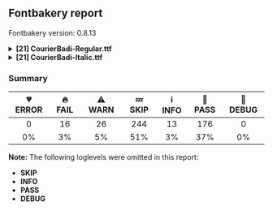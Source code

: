## Fontbakery report

Fontbakery version: 0.8.13

<details><summary><b>[21] CourierBadi-Regular.ttf</b></summary><div><details><summary>🔥 <b>FAIL:</b> Check Google Fonts glyph coverage. (<a href="https://font-bakery.readthedocs.io/en/stable/fontbakery/profiles/googlefonts.html#com.google.fonts/check/glyph_coverage">com.google.fonts/check/glyph_coverage</a>)</summary><div>


* 🔥 **FAIL** Missing required codepoints:

	- 0x0308 (COMBINING DIAERESIS)


	- 0x0300 (COMBINING GRAVE ACCENT)


	- 0x0301 (COMBINING ACUTE ACCENT)


	- 0x030B (COMBINING DOUBLE ACUTE ACCENT)


	- 0x0304 (COMBINING MACRON)


	- 0x1E9E (LATIN CAPITAL LETTER SHARP S)


	- 0x0307 (COMBINING DOT ABOVE)


	- 0x0302 (COMBINING CIRCUMFLEX ACCENT)


	- 0x030C (COMBINING CARON)


	- 0x0306 (COMBINING BREVE)


	- 0x030A (COMBINING RING ABOVE)


	- 0x0303 (COMBINING TILDE)


	- 0x0312 (COMBINING TURNED COMMA ABOVE)


	- 0x0327 (COMBINING CEDILLA)
 

	- 0x0328 (COMBINING OGONEK)
 [code: missing-codepoints]
</div></details><details><summary>🔥 <b>FAIL:</b> Check copyright namerecords match license file. (<a href="https://font-bakery.readthedocs.io/en/stable/fontbakery/profiles/googlefonts.html#com.google.fonts/check/name/license">com.google.fonts/check/name/license</a>)</summary><div>


* 🔥 **FAIL** License file OFL.txt exists but NameID 13 (LICENSE DESCRIPTION) value on platform 3 (WINDOWS) is not specified for that. Value was: "Copyright (c) 2023 Joop Kiefte (https://github.com/LaPingvino/courier-badi)

Derived from Courier Prime with original copyright:
Copyright (c) 2015
Quote-Unquote Apps (https://quoteunquoteapps.com)
with Reserved Font Name Courier Prime Source.

This Font Software is licensed under the SIL Open Font License
Version 1.1. This license is copied below
and is also available with a FAQ at: https://scripts.sil.org/OFL


-----------------------------------------------------------
SIL OPEN FONT LICENSE Version 1.1 - 26 February 2007
-----------------------------------------------------------

PREAMBLE
The goals of the Open Font License (OFL) are to stimulate worldwide development of collaborative font projects
to support the font creation efforts of academic and linguistic communities
and to provide a free and open framework in which fonts may be shared and improved in partnership with others.

The OFL allows the licensed fonts to be used
studied
modified and redistributed freely as long as they are not sold by themselves. The fonts
including any derivative works
can be bundled
embedded
redistributed and/or sold with any software provided that any reserved names are not used by derivative works. The fonts and derivatives
however
cannot be released under any other type of license. The requirement for fonts to remain under this license does not apply to any document created using the fonts or their derivatives.

DEFINITIONS
"Font Software" refers to the set of files released by the Copyright Holder(s) under this license and clearly marked as such. This may include source files
build scripts and documentation.

"Reserved Font Name" refers to any names specified as such after the copyright statement(s).

"Original Version" refers to the collection of Font Software components as distributed by the Copyright Holder(s).

"Modified Version" refers to any derivative made by adding to
deleting
or substituting -- in part or in whole -- any of the components of the Original Version
by changing formats or by porting the Font Software to a new environment.

"Author" refers to any designer
engineer
programmer
technical writer or other person who contributed to the Font Software.

PERMISSION & CONDITIONS
Permission is hereby granted
free of charge
to any person obtaining a copy of the Font Software
to use
study
copy
merge
embed
modify
redistribute
and sell modified and unmodified copies of the Font Software
subject to the following conditions:

1) Neither the Font Software nor any of its individual components
in Original or Modified Versions
may be sold by itself.

2) Original or Modified Versions of the Font Software may be bundled
redistributed and/or sold with any software
provided that each copy contains the above copyright notice and this license. These can be included either as stand-alone text files
human-readable headers or in the appropriate machine-readable metadata fields within text or binary files as long as those fields can be easily viewed by the user.

3) No Modified Version of the Font Software may use the Reserved Font Name(s) unless explicit written permission is granted by the corresponding Copyright Holder. This restriction only applies to the primary font name as presented to the users.

4) The name(s) of the Copyright Holder(s) or the Author(s) of the Font Software shall not be used to promote
endorse or advertise any Modified Version
except to acknowledge the contribution(s) of the Copyright Holder(s) and the Author(s) or with their explicit written permission.

5) The Font Software
modified or unmodified
in part or in whole
must be distributed entirely under this license
and must not be distributed under any other license. The requirement for fonts to remain under this license does not apply to any document created using the Font Software.

TERMINATION
This license becomes null and void if any of the above conditions are not met.

DISCLAIMER
THE FONT SOFTWARE IS PROVIDED "AS IS"
WITHOUT WARRANTY OF ANY KIND
EXPRESS OR IMPLIED
INCLUDING BUT NOT LIMITED TO ANY WARRANTIES OF MERCHANTABILITY
FITNESS FOR A PARTICULAR PURPOSE AND NONINFRINGEMENT OF COPYRIGHT
PATENT
TRADEMARK
OR OTHER RIGHT. IN NO EVENT SHALL THE COPYRIGHT HOLDER BE LIABLE FOR ANY CLAIM
DAMAGES OR OTHER LIABILITY
INCLUDING ANY GENERAL
SPECIAL
INDIRECT
INCIDENTAL
OR CONSEQUENTIAL DAMAGES
WHETHER IN AN ACTION OF CONTRACT
TORT OR OTHERWISE
ARISING FROM
OUT OF THE USE OR INABILITY TO USE THE FONT SOFTWARE OR FROM OTHER DEALINGS IN THE FONT SOFTWARE." Must be changed to "This Font Software is licensed under the SIL Open Font License, Version 1.1. This license is available with a FAQ at: https://scripts.sil.org/OFL" [code: wrong]
* ⚠ **WARN** Please consider using HTTPS URLs at name table entry [plat=3, enc=1, name=13] [code: http-in-description]
* ⚠ **WARN** For now we're still accepting http URLs, but you should consider using https instead.
 [code: http]
</div></details><details><summary>🔥 <b>FAIL:</b> Copyright notices match canonical pattern in fonts (<a href="https://font-bakery.readthedocs.io/en/stable/fontbakery/profiles/googlefonts.html#com.google.fonts/check/font_copyright">com.google.fonts/check/font_copyright</a>)</summary><div>


* 🔥 **FAIL** Name Table entry: Copyright notices should match a pattern similar to: "Copyright 2019 The Familyname Project Authors (git url)"
But instead we have got:
"Copyright (c) 2023 Joop Kiefte, Copyright (c) 2015 Quote-Unquote Apps." [code: bad-notice-format]
</div></details><details><summary>🔥 <b>FAIL:</b> Name table entries should not contain line-breaks. (<a href="https://font-bakery.readthedocs.io/en/stable/fontbakery/profiles/googlefonts.html#com.google.fonts/check/name/line_breaks">com.google.fonts/check/name/line_breaks</a>)</summary><div>


* 🔥 **FAIL** Name entry LICENSE_DESCRIPTION on platform WINDOWS contains a line-break. [code: line-break]
</div></details><details><summary>🔥 <b>FAIL:</b> OS/2.fsSelection bit 7 (USE_TYPO_METRICS) is set in all fonts. (<a href="https://font-bakery.readthedocs.io/en/stable/fontbakery/profiles/googlefonts.html#com.google.fonts/check/os2/use_typo_metrics">com.google.fonts/check/os2/use_typo_metrics</a>)</summary><div>


* 🔥 **FAIL** OS/2.fsSelection bit 7 (USE_TYPO_METRICS) wasNOT set in the following fonts: ['fonts/ttf/CourierBadi-Regular.ttf', 'fonts/ttf/CourierBadi-Italic.ttf']. [code: missing-os2-fsselection-bit7]
</div></details><details><summary>🔥 <b>FAIL:</b> Checking OS/2 Metrics match hhea Metrics. (<a href="https://font-bakery.readthedocs.io/en/stable/fontbakery/profiles/universal.html#com.google.fonts/check/os2_metrics_match_hhea">com.google.fonts/check/os2_metrics_match_hhea</a>)</summary><div>


* 🔥 **FAIL** OS/2 sTypoAscender (1638) and hhea ascent (1827) must be equal. [code: ascender]
</div></details><details><summary>🔥 <b>FAIL:</b> Checking correctness of monospaced metadata. (<a href="https://font-bakery.readthedocs.io/en/stable/fontbakery/profiles/name.html#com.google.fonts/check/monospace">com.google.fonts/check/monospace</a>)</summary><div>


* 🔥 **FAIL** On monospaced fonts, the value of post.isFixedPitch must be set to a non-zero value (meaning 'fixed width monospaced'), but got 0 instead. [code: mono-bad-post-isFixedPitch]
* 🔥 **FAIL** The PANOSE numbers are incorrect for a monospaced font. Note: Family Type is set to 0, which does not seem right. [code: mono-bad-panose]
* ⚠ **WARN** The OpenType spec recomments at https://learn.microsoft.com/en-us/typography/opentype/spec/recom#hhea-table that hhea.numberOfHMetrics be set to 3 but this font has 365 instead.
Please read https://github.com/fonttools/fonttools/issues/3014 to decide whether this makes sense for your font. [code: bad-numberOfHMetrics]
* ⚠ **WARN** Font is monospaced but 8 glyphs (1.94%) have a different width. You should check the widths of: ['ellipsis.alt2', 'ellipsis.alt5', 'emdash.alt2', 'emdash.alt3', 'fi', 'fl', 'minute', 'second'] [code: mono-outliers]
</div></details><details><summary>🔥 <b>FAIL:</b> Check glyphs do not have duplicate components which have the same x,y coordinates. (<a href="https://font-bakery.readthedocs.io/en/stable/fontbakery/profiles/glyf.html#com.google.fonts/check/glyf_non_transformed_duplicate_components">com.google.fonts/check/glyf_non_transformed_duplicate_components</a>)</summary><div>


* 🔥 **FAIL** The following glyphs have duplicate components which have the same x,y coordinates:
	* {'glyph': 'second', 'component': 'minute', 'x': 0, 'y': 0} [code: found-duplicates]
</div></details><details><summary>⚠ <b>WARN:</b> Checking OS/2 achVendID. (<a href="https://font-bakery.readthedocs.io/en/stable/fontbakery/profiles/googlefonts.html#com.google.fonts/check/vendor_id">com.google.fonts/check/vendor_id</a>)</summary><div>


* ⚠ **WARN** OS/2 VendorID value '    ' is not yet recognized. If you registered it recently, then it's safe to ignore this warning message. Otherwise, you should set it to your own unique 4 character code, and register it with Microsoft at https://www.microsoft.com/typography/links/vendorlist.aspx
 [code: unknown]
</div></details><details><summary>⚠ <b>WARN:</b> License URL matches License text on name table? (<a href="https://font-bakery.readthedocs.io/en/stable/fontbakery/profiles/googlefonts.html#com.google.fonts/check/name/license_url">com.google.fonts/check/name/license_url</a>)</summary><div>


* ⚠ **WARN** Please consider using HTTPS URLs at name table entry [plat=3, enc=1, name=13] [code: http-in-description]
* ⚠ **WARN** Please consider using HTTPS URLs at name table entry [plat=3, enc=1, name=13] [code: http-in-description]
* ⚠ **WARN** Please consider using HTTPS URLs at name table entry [plat=3, enc=1, name=13] [code: http-in-description]
</div></details><details><summary>⚠ <b>WARN:</b> Name table strings must not contain the string 'Reserved Font Name'. (<a href="https://font-bakery.readthedocs.io/en/stable/fontbakery/profiles/googlefonts.html#com.google.fonts/check/name/rfn">com.google.fonts/check/name/rfn</a>)</summary><div>


* ⚠ **WARN** Name table entry contains "Reserved Font Name" for a family name (Courier Prime Source) that differs from the currently used family name (CourierBadi), which is fine. [code: legacy-familyname]
</div></details><details><summary>⚠ <b>WARN:</b> Ensure fonts have ScriptLangTags declared on the 'meta' table. (<a href="https://font-bakery.readthedocs.io/en/stable/fontbakery/profiles/googlefonts.html#com.google.fonts/check/meta/script_lang_tags">com.google.fonts/check/meta/script_lang_tags</a>)</summary><div>


* ⚠ **WARN** This font file does not have a 'meta' table. [code: lacks-meta-table]
</div></details><details><summary>⚠ <b>WARN:</b> Font has **proper** whitespace glyph names? (<a href="https://font-bakery.readthedocs.io/en/stable/fontbakery/profiles/universal.html#com.google.fonts/check/whitespace_glyphnames">com.google.fonts/check/whitespace_glyphnames</a>)</summary><div>


* ⚠ **WARN** Glyph 0x00A0 is called "nbspace": Change to "uni00A0" [code: not-recommended-00a0]
</div></details><details><summary>⚠ <b>WARN:</b> Check font contains no unreachable glyphs (<a href="https://font-bakery.readthedocs.io/en/stable/fontbakery/profiles/universal.html#com.google.fonts/check/unreachable_glyphs">com.google.fonts/check/unreachable_glyphs</a>)</summary><div>


* ⚠ **WARN** The following glyphs could not be reached by codepoint or substitution rules:

	- colon.alt

	- comma.alt

	- ellipsis.alt1

	- ellipsis.alt2

	- ellipsis.alt3

	- ellipsis.alt4

	- ellipsis.alt5

	- emdash.alt1

	- emdash.alt2

	- emdash.alt3

	- emdash.alt4

	- hyphen.alt

	- idotaccent

	- period.alt 

	- semicolon.alt
 [code: unreachable-glyphs]
</div></details><details><summary>⚠ <b>WARN:</b> Check if each glyph has the recommended amount of contours. (<a href="https://font-bakery.readthedocs.io/en/stable/fontbakery/profiles/universal.html#com.google.fonts/check/contour_count">com.google.fonts/check/contour_count</a>)</summary><div>


* ⚠ **WARN** This check inspects the glyph outlines and detects the total number of contours in each of them. The expected values are infered from the typical ammounts of contours observed in a large collection of reference font families. The divergences listed below may simply indicate a significantly different design on some of your glyphs. On the other hand, some of these may flag actual bugs in the font such as glyphs mapped to an incorrect codepoint. Please consider reviewing the design and codepoint assignment of these to make sure they are correct.

The following glyphs do not have the recommended number of contours:

	- Glyph name: Dcroat	Contours detected: 3	Expected: 2

	- Glyph name: tbar	Contours detected: 2	Expected: 1

	- Glyph name: Uogonek	Contours detected: 2	Expected: 1

	- Glyph name: minute	Contours detected: 0	Expected: 1

	- Glyph name: second	Contours detected: 0	Expected: 2

	- Glyph name: summation	Contours detected: 3	Expected: 1

	- Glyph name: Dcroat	Contours detected: 3	Expected: 2

	- Glyph name: Uogonek	Contours detected: 2	Expected: 1

	- Glyph name: summation	Contours detected: 3	Expected: 1 

	- Glyph name: tbar	Contours detected: 2	Expected: 1
 [code: contour-count]
</div></details><details><summary>⚠ <b>WARN:</b> Does the font contain a soft hyphen? (<a href="https://font-bakery.readthedocs.io/en/stable/fontbakery/profiles/universal.html#com.google.fonts/check/soft_hyphen">com.google.fonts/check/soft_hyphen</a>)</summary><div>


* ⚠ **WARN** This font has a 'Soft Hyphen' character. [code: softhyphen]
</div></details><details><summary>⚠ <b>WARN:</b> Check glyphs in mark glyph class are non-spacing. (<a href="https://font-bakery.readthedocs.io/en/stable/fontbakery/profiles/gdef.html#com.google.fonts/check/gdef_spacing_marks">com.google.fonts/check/gdef_spacing_marks</a>)</summary><div>


* ⚠ **WARN** The following spacing glyphs may be in the GDEF mark glyph class by mistake:
	 acute.case (unencoded), breve.case (unencoded), caron.case (unencoded), circumflex.case (unencoded), dieresis.case (unencoded), dotaccent.case (unencoded), grave.case (unencoded), hungarumlaut.case (unencoded), macron.case (unencoded), ring.case (unencoded) and tilde.case (unencoded) [code: spacing-mark-glyphs]
</div></details><details><summary>⚠ <b>WARN:</b> Check mark characters are in GDEF mark glyph class. (<a href="https://font-bakery.readthedocs.io/en/stable/fontbakery/profiles/gdef.html#com.google.fonts/check/gdef_mark_chars">com.google.fonts/check/gdef_mark_chars</a>)</summary><div>


* ⚠ **WARN** The following mark characters could be in the GDEF mark glyph class:
	 commaaccent (U+0326) [code: mark-chars]
</div></details><details><summary>⚠ <b>WARN:</b> Does GPOS table have kerning information? This check skips monospaced fonts as defined by post.isFixedPitch value (<a href="https://font-bakery.readthedocs.io/en/stable/fontbakery/profiles/gpos.html#com.google.fonts/check/gpos_kerning_info">com.google.fonts/check/gpos_kerning_info</a>)</summary><div>


* ⚠ **WARN** GPOS table lacks kerning information. [code: lacks-kern-info]
</div></details><details><summary>⚠ <b>WARN:</b> Are there any misaligned on-curve points? (<a href="https://font-bakery.readthedocs.io/en/stable/fontbakery/profiles/<Section: Outline Correctness Checks>.html#com.google.fonts/check/outline_alignment_miss">com.google.fonts/check/outline_alignment_miss</a>)</summary><div>


* ⚠ **WARN** The following glyphs have on-curve points which have potentially incorrect y coordinates:

	* four (U+0034): X=818.0,Y=1187.5 (should be at cap-height 1187?)

	* A (U+0041): X=1067.0,Y=-2.0 (should be at baseline 0?)

	* A (U+0041): X=157.0,Y=-2.0 (should be at baseline 0?)

	* G (U+0047): X=834.0,Y=1188.5 (should be at cap-height 1187?)

	* S (U+0053): X=795.0,Y=1185.0 (should be at cap-height 1187?)

	* V (U+0056): X=1067.0,Y=1189.0 (should be at cap-height 1187?)

	* V (U+0056): X=157.0,Y=1189.0 (should be at cap-height 1187?)

	* W (U+0057): X=1025.5,Y=1187.5 (should be at cap-height 1187?)

	* W (U+0057): X=195.0,Y=1187.5 (should be at cap-height 1187?)

	* r (U+0072): X=1036.0,Y=925.0 (should be at x-height 924?)

	* s (U+0073): X=423.0,Y=2.0 (should be at baseline 0?)

	* s (U+0073): X=773.0,Y=925.5 (should be at x-height 924?)

	* sterling (U+00A3): X=786.0,Y=1186.0 (should be at cap-height 1187?)

	* ordfeminine (U+00AA): X=486.5,Y=1188.0 (should be at cap-height 1187?)

	* Agrave (U+00C0): X=1067.0,Y=-2.0 (should be at baseline 0?)

	* Agrave (U+00C0): X=157.0,Y=-2.0 (should be at baseline 0?)

	* Aacute (U+00C1): X=1067.0,Y=-2.0 (should be at baseline 0?)

	* Aacute (U+00C1): X=157.0,Y=-2.0 (should be at baseline 0?)

	* Acircumflex (U+00C2): X=1067.0,Y=-2.0 (should be at baseline 0?)

	* Acircumflex (U+00C2): X=157.0,Y=-2.0 (should be at baseline 0?)

	* Atilde (U+00C3): X=1067.0,Y=-2.0 (should be at baseline 0?)

	* Atilde (U+00C3): X=157.0,Y=-2.0 (should be at baseline 0?)

	* Adieresis (U+00C4): X=1067.0,Y=-2.0 (should be at baseline 0?)

	* Adieresis (U+00C4): X=157.0,Y=-2.0 (should be at baseline 0?)

	* Aring (U+00C5): X=1067.0,Y=-2.0 (should be at baseline 0?)

	* Aring (U+00C5): X=157.0,Y=-2.0 (should be at baseline 0?)

	* AE (U+00C6): X=76.0,Y=-2.0 (should be at baseline 0?)

	* Amacron (U+0100): X=1067.0,Y=-2.0 (should be at baseline 0?)

	* Amacron (U+0100): X=157.0,Y=-2.0 (should be at baseline 0?)

	* Abreve (U+0102): X=888.0,Y=1639.0 (should be at ascender 1638?)

	* Abreve (U+0102): X=340.0,Y=1639.0 (should be at ascender 1638?)

	* Abreve (U+0102): X=1067.0,Y=-2.0 (should be at baseline 0?)

	* Abreve (U+0102): X=157.0,Y=-2.0 (should be at baseline 0?)

	* Aogonek (U+0104): X=1067.0,Y=-2.0 (should be at baseline 0?)

	* Aogonek (U+0104): X=157.0,Y=-2.0 (should be at baseline 0?)

	* Ebreve (U+0114): X=898.0,Y=1639.0 (should be at ascender 1638?)

	* Ebreve (U+0114): X=350.0,Y=1639.0 (should be at ascender 1638?)

	* Gcircumflex (U+011C): X=834.0,Y=1188.5 (should be at cap-height 1187?)

	* Gbreve (U+011E): X=834.0,Y=1188.5 (should be at cap-height 1187?)

	* Gbreve (U+011E): X=918.0,Y=1639.0 (should be at ascender 1638?)

	* Gbreve (U+011E): X=370.0,Y=1639.0 (should be at ascender 1638?)

	* Gdotaccent (U+0120): X=834.0,Y=1188.5 (should be at cap-height 1187?)

	* Gcommaaccent (U+0122): X=834.0,Y=1188.5 (should be at cap-height 1187?)

	* Ibreve (U+012C): X=888.0,Y=1639.0 (should be at ascender 1638?)

	* Ibreve (U+012C): X=340.0,Y=1639.0 (should be at ascender 1638?)

	* lacute (U+013A): X=861.0,Y=1637.0 (should be at ascender 1638?)

	* Obreve (U+014E): X=888.0,Y=1639.0 (should be at ascender 1638?)

	* Obreve (U+014E): X=340.0,Y=1639.0 (should be at ascender 1638?)

	* Sacute (U+015A): X=795.0,Y=1185.0 (should be at cap-height 1187?)

	* sacute (U+015B): X=423.0,Y=2.0 (should be at baseline 0?)

	* Scircumflex (U+015C): X=795.0,Y=1185.0 (should be at cap-height 1187?)

	* scircumflex (U+015D): X=423.0,Y=2.0 (should be at baseline 0?)

	* Scedilla (U+015E): X=795.0,Y=1185.0 (should be at cap-height 1187?)

	* scedilla (U+015F): X=423.0,Y=2.0 (should be at baseline 0?)

	* Scaron (U+0160): X=795.0,Y=1185.0 (should be at cap-height 1187?)

	* scaron (U+0161): X=423.0,Y=2.0 (should be at baseline 0?)

	* Ubreve (U+016C): X=888.0,Y=1639.0 (should be at ascender 1638?)

	* Ubreve (U+016C): X=340.0,Y=1639.0 (should be at ascender 1638?)

	* Wcircumflex (U+0174): X=1025.5,Y=1187.5 (should be at cap-height 1187?)

	* Wcircumflex (U+0174): X=195.0,Y=1187.5 (should be at cap-height 1187?)

	* Scommaaccent (U+0218): X=795.0,Y=1185.0 (should be at cap-height 1187?)

	* scommaaccent (U+0219): X=423.0,Y=2.0 (should be at baseline 0?)

	* Wgrave (U+1E80): X=1025.5,Y=1187.5 (should be at cap-height 1187?)

	* Wgrave (U+1E80): X=195.0,Y=1187.5 (should be at cap-height 1187?)

	* Wacute (U+1E82): X=1025.5,Y=1187.5 (should be at cap-height 1187?)

	* Wacute (U+1E82): X=195.0,Y=1187.5 (should be at cap-height 1187?)

	* Wdieresis (U+1E84): X=1025.5,Y=1187.5 (should be at cap-height 1187?)

	* Wdieresis (U+1E84): X=195.0,Y=1187.5 (should be at cap-height 1187?)

	* won (U+20A9): X=195.0,Y=1187.5 (should be at cap-height 1187?)

	* won (U+20A9): X=1025.5,Y=1187.5 (should be at cap-height 1187?)

	* radical (U+221A): X=1047.0,Y=1189.0 (should be at cap-height 1187?) 

	* integral (U+222B): X=689.0,Y=-2.0 (should be at baseline 0?) [code: found-misalignments]
</div></details><details><summary>⚠ <b>WARN:</b> Are any segments inordinately short? (<a href="https://font-bakery.readthedocs.io/en/stable/fontbakery/profiles/<Section: Outline Correctness Checks>.html#com.google.fonts/check/outline_short_segments">com.google.fonts/check/outline_short_segments</a>)</summary><div>


* ⚠ **WARN** The following glyphs have segments which seem very short:

	* numbersign (U+0023) contains a short segment B<<502.0,1176.0>-<507.0,1193.0>-<522.5,1201.0>>

	* numbersign (U+0023) contains a short segment B<<522.5,1201.0>-<538.0,1209.0>-<556.0,1209.0>>

	* numbersign (U+0023) contains a short segment B<<896.0,1176.0>-<901.0,1193.0>-<916.5,1201.0>>

	* numbersign (U+0023) contains a short segment B<<916.5,1201.0>-<932.0,1209.0>-<950.0,1209.0>>

	* numbersign (U+0023) contains a short segment B<<726.0,11.0>-<722.0,-6.0>-<706.0,-14.0>>

	* numbersign (U+0023) contains a short segment B<<706.0,-14.0>-<690.0,-22.0>-<672.0,-22.0>>

	* numbersign (U+0023) contains a short segment B<<332.0,11.0>-<328.0,-6.0>-<312.0,-14.0>>

	* numbersign (U+0023) contains a short segment B<<312.0,-14.0>-<296.0,-22.0>-<278.0,-22.0>>

	* at (U+0040) contains a short segment B<<799.0,748.0>-<804.0,759.0>-<822.0,759.0>>

	* at (U+0040) contains a short segment B<<822.0,759.0>-<840.0,759.0>-<858.0,752.0>>

	* at (U+0040) contains a short segment B<<858.0,752.0>-<876.0,745.0>-<888.5,733.0>>

	* at (U+0040) contains a short segment B<<888.5,733.0>-<901.0,721.0>-<897.0,706.0>>

	* A (U+0041) contains a short segment L<<614.0,1043.0>--<610.0,1043.0>>

	* N (U+004E) contains a short segment L<<325.0,921.0>--<321.0,921.0>>

	* N (U+004E) contains a short segment L<<903.0,287.0>--<907.0,287.0>>

	* Z (U+005A) contains a short segment B<<167.0,68.0>-<167.0,82.0>-<171.0,92.0>>

	* Z (U+005A) contains a short segment B<<171.0,92.0>-<175.0,102.0>-<181.0,111.0>>

	* Agrave (U+00C0) contains a short segment L<<614.0,1043.0>--<610.0,1043.0>>

	* Aacute (U+00C1) contains a short segment L<<614.0,1043.0>--<610.0,1043.0>>

	* Acircumflex (U+00C2) contains a short segment L<<614.0,1043.0>--<610.0,1043.0>>

	* Atilde (U+00C3) contains a short segment L<<614.0,1043.0>--<610.0,1043.0>>

	* Adieresis (U+00C4) contains a short segment L<<614.0,1043.0>--<610.0,1043.0>>

	* Aring (U+00C5) contains a short segment L<<614.0,1043.0>--<610.0,1043.0>>

	* Ntilde (U+00D1) contains a short segment L<<325.0,921.0>--<321.0,921.0>>

	* Ntilde (U+00D1) contains a short segment L<<903.0,287.0>--<907.0,287.0>>

	* Amacron (U+0100) contains a short segment L<<614.0,1043.0>--<610.0,1043.0>>

	* Abreve (U+0102) contains a short segment L<<614.0,1043.0>--<610.0,1043.0>>

	* Aogonek (U+0104) contains a short segment L<<614.0,1043.0>--<610.0,1043.0>>

	* eogonek (U+0119) contains a short segment B<<1016.0,65.0>-<1007.0,61.0>-<987.5,46.5>>

	* Nacute (U+0143) contains a short segment L<<325.0,921.0>--<321.0,921.0>>

	* Nacute (U+0143) contains a short segment L<<903.0,287.0>--<907.0,287.0>>

	* Ncommaaccent (U+0145) contains a short segment L<<325.0,921.0>--<321.0,921.0>>

	* Ncommaaccent (U+0145) contains a short segment L<<903.0,287.0>--<907.0,287.0>>

	* Ncaron (U+0147) contains a short segment L<<325.0,921.0>--<321.0,921.0>>

	* Ncaron (U+0147) contains a short segment L<<903.0,287.0>--<907.0,287.0>>

	* Eng (U+014A) contains a short segment B<<560.0,-220.0>-<582.0,-215.0>-<604.0,-224.0>>

	* Eng (U+014A) contains a short segment L<<325.0,921.0>--<321.0,921.0>>

	* Eng (U+014A) contains a short segment L<<903.0,287.0>--<907.0,287.0>>

	* Zacute (U+0179) contains a short segment B<<167.0,68.0>-<167.0,82.0>-<171.0,92.0>>

	* Zacute (U+0179) contains a short segment B<<171.0,92.0>-<175.0,102.0>-<181.0,111.0>>

	* Zdotaccent (U+017B) contains a short segment B<<167.0,68.0>-<167.0,82.0>-<171.0,92.0>>

	* Zdotaccent (U+017B) contains a short segment B<<171.0,92.0>-<175.0,102.0>-<181.0,111.0>>

	* Zcaron (U+017D) contains a short segment B<<167.0,68.0>-<167.0,82.0>-<171.0,92.0>>

	* Zcaron (U+017D) contains a short segment B<<171.0,92.0>-<175.0,102.0>-<181.0,111.0>>

	* Delta (U+0394) contains a short segment L<<617.0,1022.0>--<615.0,1022.0>>

	* summation (U+2211) contains a short segment L<<613.0,1797.0>--<614.0,1797.0>>

	* summation (U+2211) contains a short segment L<<614.0,1797.0>--<614.0,1796.0>>

	* summation (U+2211) contains a short segment L<<614.0,1796.0>--<613.0,1796.0>>

	* summation (U+2211) contains a short segment L<<613.0,1796.0>--<613.0,1797.0>>

	* summation (U+2211) contains a short segment B<<197.0,1070.0>-<190.0,1079.0>-<187.5,1091.5>>

	* summation (U+2211) contains a short segment B<<187.5,1091.5>-<185.0,1104.0>-<185.0,1119.0>>

	* summation (U+2211) contains a short segment L<<613.0,-837.0>--<614.0,-837.0>>

	* summation (U+2211) contains a short segment L<<614.0,-837.0>--<614.0,-838.0>>

	* summation (U+2211) contains a short segment L<<614.0,-838.0>--<613.0,-838.0>> 

	* summation (U+2211) contains a short segment L<<613.0,-838.0>--<613.0,-837.0>> [code: found-short-segments]
</div></details><br></div></details><details><summary><b>[21] CourierBadi-Italic.ttf</b></summary><div><details><summary>🔥 <b>FAIL:</b> Check Google Fonts glyph coverage. (<a href="https://font-bakery.readthedocs.io/en/stable/fontbakery/profiles/googlefonts.html#com.google.fonts/check/glyph_coverage">com.google.fonts/check/glyph_coverage</a>)</summary><div>


* 🔥 **FAIL** Missing required codepoints:

	- 0x0308 (COMBINING DIAERESIS)


	- 0x0300 (COMBINING GRAVE ACCENT)


	- 0x0301 (COMBINING ACUTE ACCENT)


	- 0x030B (COMBINING DOUBLE ACUTE ACCENT)


	- 0x0304 (COMBINING MACRON)


	- 0x1E9E (LATIN CAPITAL LETTER SHARP S)


	- 0x0307 (COMBINING DOT ABOVE)


	- 0x0302 (COMBINING CIRCUMFLEX ACCENT)


	- 0x030C (COMBINING CARON)


	- 0x0306 (COMBINING BREVE)


	- 0x030A (COMBINING RING ABOVE)


	- 0x0303 (COMBINING TILDE)


	- 0x0312 (COMBINING TURNED COMMA ABOVE)


	- 0x0327 (COMBINING CEDILLA)
 

	- 0x0328 (COMBINING OGONEK)
 [code: missing-codepoints]
</div></details><details><summary>🔥 <b>FAIL:</b> Check copyright namerecords match license file. (<a href="https://font-bakery.readthedocs.io/en/stable/fontbakery/profiles/googlefonts.html#com.google.fonts/check/name/license">com.google.fonts/check/name/license</a>)</summary><div>


* 🔥 **FAIL** License file OFL.txt exists but NameID 13 (LICENSE DESCRIPTION) value on platform 3 (WINDOWS) is not specified for that. Value was: "Copyright (c) 2023 Joop Kiefte (https://github.com/LaPingvino/courier-badi)

Derived from Courier Prime with original copyright:
Copyright (c) 2015
Quote-Unquote Apps (https://quoteunquoteapps.com)
with Reserved Font Name Courier Prime Source.

This Font Software is licensed under the SIL Open Font License
Version 1.1. This license is copied below
and is also available with a FAQ at: https://scripts.sil.org/OFL


-----------------------------------------------------------
SIL OPEN FONT LICENSE Version 1.1 - 26 February 2007
-----------------------------------------------------------

PREAMBLE
The goals of the Open Font License (OFL) are to stimulate worldwide development of collaborative font projects
to support the font creation efforts of academic and linguistic communities
and to provide a free and open framework in which fonts may be shared and improved in partnership with others.

The OFL allows the licensed fonts to be used
studied
modified and redistributed freely as long as they are not sold by themselves. The fonts
including any derivative works
can be bundled
embedded
redistributed and/or sold with any software provided that any reserved names are not used by derivative works. The fonts and derivatives
however
cannot be released under any other type of license. The requirement for fonts to remain under this license does not apply to any document created using the fonts or their derivatives.

DEFINITIONS
"Font Software" refers to the set of files released by the Copyright Holder(s) under this license and clearly marked as such. This may include source files
build scripts and documentation.

"Reserved Font Name" refers to any names specified as such after the copyright statement(s).

"Original Version" refers to the collection of Font Software components as distributed by the Copyright Holder(s).

"Modified Version" refers to any derivative made by adding to
deleting
or substituting -- in part or in whole -- any of the components of the Original Version
by changing formats or by porting the Font Software to a new environment.

"Author" refers to any designer
engineer
programmer
technical writer or other person who contributed to the Font Software.

PERMISSION & CONDITIONS
Permission is hereby granted
free of charge
to any person obtaining a copy of the Font Software
to use
study
copy
merge
embed
modify
redistribute
and sell modified and unmodified copies of the Font Software
subject to the following conditions:

1) Neither the Font Software nor any of its individual components
in Original or Modified Versions
may be sold by itself.

2) Original or Modified Versions of the Font Software may be bundled
redistributed and/or sold with any software
provided that each copy contains the above copyright notice and this license. These can be included either as stand-alone text files
human-readable headers or in the appropriate machine-readable metadata fields within text or binary files as long as those fields can be easily viewed by the user.

3) No Modified Version of the Font Software may use the Reserved Font Name(s) unless explicit written permission is granted by the corresponding Copyright Holder. This restriction only applies to the primary font name as presented to the users.

4) The name(s) of the Copyright Holder(s) or the Author(s) of the Font Software shall not be used to promote
endorse or advertise any Modified Version
except to acknowledge the contribution(s) of the Copyright Holder(s) and the Author(s) or with their explicit written permission.

5) The Font Software
modified or unmodified
in part or in whole
must be distributed entirely under this license
and must not be distributed under any other license. The requirement for fonts to remain under this license does not apply to any document created using the Font Software.

TERMINATION
This license becomes null and void if any of the above conditions are not met.

DISCLAIMER
THE FONT SOFTWARE IS PROVIDED "AS IS"
WITHOUT WARRANTY OF ANY KIND
EXPRESS OR IMPLIED
INCLUDING BUT NOT LIMITED TO ANY WARRANTIES OF MERCHANTABILITY
FITNESS FOR A PARTICULAR PURPOSE AND NONINFRINGEMENT OF COPYRIGHT
PATENT
TRADEMARK
OR OTHER RIGHT. IN NO EVENT SHALL THE COPYRIGHT HOLDER BE LIABLE FOR ANY CLAIM
DAMAGES OR OTHER LIABILITY
INCLUDING ANY GENERAL
SPECIAL
INDIRECT
INCIDENTAL
OR CONSEQUENTIAL DAMAGES
WHETHER IN AN ACTION OF CONTRACT
TORT OR OTHERWISE
ARISING FROM
OUT OF THE USE OR INABILITY TO USE THE FONT SOFTWARE OR FROM OTHER DEALINGS IN THE FONT SOFTWARE." Must be changed to "This Font Software is licensed under the SIL Open Font License, Version 1.1. This license is available with a FAQ at: https://scripts.sil.org/OFL" [code: wrong]
* ⚠ **WARN** Please consider using HTTPS URLs at name table entry [plat=3, enc=1, name=13] [code: http-in-description]
* ⚠ **WARN** For now we're still accepting http URLs, but you should consider using https instead.
 [code: http]
</div></details><details><summary>🔥 <b>FAIL:</b> Copyright notices match canonical pattern in fonts (<a href="https://font-bakery.readthedocs.io/en/stable/fontbakery/profiles/googlefonts.html#com.google.fonts/check/font_copyright">com.google.fonts/check/font_copyright</a>)</summary><div>


* 🔥 **FAIL** Name Table entry: Copyright notices should match a pattern similar to: "Copyright 2019 The Familyname Project Authors (git url)"
But instead we have got:
"Copyright (c) 2023 Joop Kiefte, Copyright (c) 2015 Quote-Unquote Apps." [code: bad-notice-format]
</div></details><details><summary>🔥 <b>FAIL:</b> Name table entries should not contain line-breaks. (<a href="https://font-bakery.readthedocs.io/en/stable/fontbakery/profiles/googlefonts.html#com.google.fonts/check/name/line_breaks">com.google.fonts/check/name/line_breaks</a>)</summary><div>


* 🔥 **FAIL** Name entry LICENSE_DESCRIPTION on platform WINDOWS contains a line-break. [code: line-break]
</div></details><details><summary>🔥 <b>FAIL:</b> OS/2.fsSelection bit 7 (USE_TYPO_METRICS) is set in all fonts. (<a href="https://font-bakery.readthedocs.io/en/stable/fontbakery/profiles/googlefonts.html#com.google.fonts/check/os2/use_typo_metrics">com.google.fonts/check/os2/use_typo_metrics</a>)</summary><div>


* 🔥 **FAIL** OS/2.fsSelection bit 7 (USE_TYPO_METRICS) wasNOT set in the following fonts: ['fonts/ttf/CourierBadi-Regular.ttf', 'fonts/ttf/CourierBadi-Italic.ttf']. [code: missing-os2-fsselection-bit7]
</div></details><details><summary>🔥 <b>FAIL:</b> Checking OS/2 Metrics match hhea Metrics. (<a href="https://font-bakery.readthedocs.io/en/stable/fontbakery/profiles/universal.html#com.google.fonts/check/os2_metrics_match_hhea">com.google.fonts/check/os2_metrics_match_hhea</a>)</summary><div>


* 🔥 **FAIL** OS/2 sTypoAscender (1638) and hhea ascent (1827) must be equal. [code: ascender]
</div></details><details><summary>🔥 <b>FAIL:</b> Checking correctness of monospaced metadata. (<a href="https://font-bakery.readthedocs.io/en/stable/fontbakery/profiles/name.html#com.google.fonts/check/monospace">com.google.fonts/check/monospace</a>)</summary><div>


* 🔥 **FAIL** On monospaced fonts, the value of post.isFixedPitch must be set to a non-zero value (meaning 'fixed width monospaced'), but got 0 instead. [code: mono-bad-post-isFixedPitch]
* 🔥 **FAIL** The PANOSE numbers are incorrect for a monospaced font. Note: Family Type is set to 0, which does not seem right. [code: mono-bad-panose]
* ⚠ **WARN** The OpenType spec recomments at https://learn.microsoft.com/en-us/typography/opentype/spec/recom#hhea-table that hhea.numberOfHMetrics be set to 3 but this font has 385 instead.
Please read https://github.com/fonttools/fonttools/issues/3014 to decide whether this makes sense for your font. [code: bad-numberOfHMetrics]
* ⚠ **WARN** Font is monospaced but 9 glyphs (2.17%) have a different width. You should check the widths of: ['ellipsis.alt2', 'ellipsis.alt5', 'emdash.alt2', 'emdash.alt3', 'fi', 'fl', 'minute', 'second', 'u1F7D9'] [code: mono-outliers]
</div></details><details><summary>🔥 <b>FAIL:</b> Check glyphs do not have duplicate components which have the same x,y coordinates. (<a href="https://font-bakery.readthedocs.io/en/stable/fontbakery/profiles/glyf.html#com.google.fonts/check/glyf_non_transformed_duplicate_components">com.google.fonts/check/glyf_non_transformed_duplicate_components</a>)</summary><div>


* 🔥 **FAIL** The following glyphs have duplicate components which have the same x,y coordinates:
	* {'glyph': 'second', 'component': 'minute', 'x': 0, 'y': 0} [code: found-duplicates]
</div></details><details><summary>⚠ <b>WARN:</b> Checking OS/2 achVendID. (<a href="https://font-bakery.readthedocs.io/en/stable/fontbakery/profiles/googlefonts.html#com.google.fonts/check/vendor_id">com.google.fonts/check/vendor_id</a>)</summary><div>


* ⚠ **WARN** OS/2 VendorID value '    ' is not yet recognized. If you registered it recently, then it's safe to ignore this warning message. Otherwise, you should set it to your own unique 4 character code, and register it with Microsoft at https://www.microsoft.com/typography/links/vendorlist.aspx
 [code: unknown]
</div></details><details><summary>⚠ <b>WARN:</b> License URL matches License text on name table? (<a href="https://font-bakery.readthedocs.io/en/stable/fontbakery/profiles/googlefonts.html#com.google.fonts/check/name/license_url">com.google.fonts/check/name/license_url</a>)</summary><div>


* ⚠ **WARN** Please consider using HTTPS URLs at name table entry [plat=3, enc=1, name=13] [code: http-in-description]
* ⚠ **WARN** Please consider using HTTPS URLs at name table entry [plat=3, enc=1, name=13] [code: http-in-description]
* ⚠ **WARN** Please consider using HTTPS URLs at name table entry [plat=3, enc=1, name=13] [code: http-in-description]
</div></details><details><summary>⚠ <b>WARN:</b> Name table strings must not contain the string 'Reserved Font Name'. (<a href="https://font-bakery.readthedocs.io/en/stable/fontbakery/profiles/googlefonts.html#com.google.fonts/check/name/rfn">com.google.fonts/check/name/rfn</a>)</summary><div>


* ⚠ **WARN** Name table entry contains "Reserved Font Name" for a family name (Courier Prime Source) that differs from the currently used family name (CourierBadi), which is fine. [code: legacy-familyname]
</div></details><details><summary>⚠ <b>WARN:</b> Ensure fonts have ScriptLangTags declared on the 'meta' table. (<a href="https://font-bakery.readthedocs.io/en/stable/fontbakery/profiles/googlefonts.html#com.google.fonts/check/meta/script_lang_tags">com.google.fonts/check/meta/script_lang_tags</a>)</summary><div>


* ⚠ **WARN** This font file does not have a 'meta' table. [code: lacks-meta-table]
</div></details><details><summary>⚠ <b>WARN:</b> Font has **proper** whitespace glyph names? (<a href="https://font-bakery.readthedocs.io/en/stable/fontbakery/profiles/universal.html#com.google.fonts/check/whitespace_glyphnames">com.google.fonts/check/whitespace_glyphnames</a>)</summary><div>


* ⚠ **WARN** Glyph 0x00A0 is called "nbspace": Change to "uni00A0" [code: not-recommended-00a0]
</div></details><details><summary>⚠ <b>WARN:</b> Check font contains no unreachable glyphs (<a href="https://font-bakery.readthedocs.io/en/stable/fontbakery/profiles/universal.html#com.google.fonts/check/unreachable_glyphs">com.google.fonts/check/unreachable_glyphs</a>)</summary><div>


* ⚠ **WARN** The following glyphs could not be reached by codepoint or substitution rules:

	- bar.double

	- colon.alt

	- comma.alt

	- ellipsis.alt1

	- ellipsis.alt2

	- ellipsis.alt3

	- ellipsis.alt4

	- ellipsis.alt5

	- emdash.alt1

	- emdash.alt2

	- emdash.alt3

	- emdash.alt4

	- hyphen.alt

	- period.alt 

	- semicolon.alt
 [code: unreachable-glyphs]
</div></details><details><summary>⚠ <b>WARN:</b> Check if each glyph has the recommended amount of contours. (<a href="https://font-bakery.readthedocs.io/en/stable/fontbakery/profiles/universal.html#com.google.fonts/check/contour_count">com.google.fonts/check/contour_count</a>)</summary><div>


* ⚠ **WARN** This check inspects the glyph outlines and detects the total number of contours in each of them. The expected values are infered from the typical ammounts of contours observed in a large collection of reference font families. The divergences listed below may simply indicate a significantly different design on some of your glyphs. On the other hand, some of these may flag actual bugs in the font such as glyphs mapped to an incorrect codepoint. Please consider reviewing the design and codepoint assignment of these to make sure they are correct.

The following glyphs do not have the recommended number of contours:

	- Glyph name: aogonek	Contours detected: 3	Expected: 2

	- Glyph name: Dcroat	Contours detected: 3	Expected: 2

	- Glyph name: Uogonek	Contours detected: 2	Expected: 1

	- Glyph name: minute	Contours detected: 0	Expected: 1

	- Glyph name: second	Contours detected: 0	Expected: 2

	- Glyph name: summation	Contours detected: 3	Expected: 1

	- Glyph name: Dcroat	Contours detected: 3	Expected: 2

	- Glyph name: Uogonek	Contours detected: 2	Expected: 1

	- Glyph name: aogonek	Contours detected: 3	Expected: 2 

	- Glyph name: summation	Contours detected: 3	Expected: 1
 [code: contour-count]
</div></details><details><summary>⚠ <b>WARN:</b> Does the font contain a soft hyphen? (<a href="https://font-bakery.readthedocs.io/en/stable/fontbakery/profiles/universal.html#com.google.fonts/check/soft_hyphen">com.google.fonts/check/soft_hyphen</a>)</summary><div>


* ⚠ **WARN** This font has a 'Soft Hyphen' character. [code: softhyphen]
</div></details><details><summary>⚠ <b>WARN:</b> Check glyphs in mark glyph class are non-spacing. (<a href="https://font-bakery.readthedocs.io/en/stable/fontbakery/profiles/gdef.html#com.google.fonts/check/gdef_spacing_marks">com.google.fonts/check/gdef_spacing_marks</a>)</summary><div>


* ⚠ **WARN** The following spacing glyphs may be in the GDEF mark glyph class by mistake:
	 acute.case (unencoded), breve.case (unencoded), caron.case (unencoded), circumflex.case (unencoded), dieresis.case (unencoded), dotaccent.case (unencoded), grave.case (unencoded), hungarumlaut.case (unencoded), macron.case (unencoded), ring.case (unencoded) and tilde.case (unencoded) [code: spacing-mark-glyphs]
</div></details><details><summary>⚠ <b>WARN:</b> Check mark characters are in GDEF mark glyph class. (<a href="https://font-bakery.readthedocs.io/en/stable/fontbakery/profiles/gdef.html#com.google.fonts/check/gdef_mark_chars">com.google.fonts/check/gdef_mark_chars</a>)</summary><div>


* ⚠ **WARN** The following mark characters could be in the GDEF mark glyph class:
	 commaaccent (U+0326) [code: mark-chars]
</div></details><details><summary>⚠ <b>WARN:</b> Does GPOS table have kerning information? This check skips monospaced fonts as defined by post.isFixedPitch value (<a href="https://font-bakery.readthedocs.io/en/stable/fontbakery/profiles/gpos.html#com.google.fonts/check/gpos_kerning_info">com.google.fonts/check/gpos_kerning_info</a>)</summary><div>


* ⚠ **WARN** GPOS table lacks kerning information. [code: lacks-kern-info]
</div></details><details><summary>⚠ <b>WARN:</b> Are there any misaligned on-curve points? (<a href="https://font-bakery.readthedocs.io/en/stable/fontbakery/profiles/<Section: Outline Correctness Checks>.html#com.google.fonts/check/outline_alignment_miss">com.google.fonts/check/outline_alignment_miss</a>)</summary><div>


* ⚠ **WARN** The following glyphs have on-curve points which have potentially incorrect y coordinates:

	* three (U+0033): X=539.0,Y=1188.0 (should be at cap-height 1187?)

	* four (U+0034): X=956.0,Y=1187.5 (should be at cap-height 1187?)

	* seven (U+0037): X=382.0,Y=-1.5 (should be at baseline 0?)

	* G (U+0047): X=957.0,Y=1186.5 (should be at cap-height 1187?)

	* G (U+0047): X=792.5,Y=-0.5 (should be at baseline 0?)

	* Q (U+0051): X=723.0,Y=2.0 (should be at baseline 0?)

	* r (U+0072): X=1119.0,Y=925.0 (should be at x-height 924?)

	* s (U+0073): X=850.0,Y=925.5 (should be at x-height 924?)

	* s (U+0073): X=361.5,Y=1.5 (should be at baseline 0?)

	* sterling (U+00A3): X=917.5,Y=1186.0 (should be at cap-height 1187?)

	* ordfeminine (U+00AA): X=961.5,Y=1188.0 (should be at cap-height 1187?)

	* ordfeminine (U+00AA): X=1065.5,Y=1188.0 (should be at cap-height 1187?)

	* twosuperior (U+00B2): X=456.0,Y=1188.0 (should be at cap-height 1187?)

	* aring (U+00E5): X=651.5,Y=1185.5 (should be at cap-height 1187?)

	* Dcaron (U+010E): X=1071.5,Y=1636.0 (should be at ascender 1638?)

	* Dcaron (U+010E): X=445.0,Y=1637.0 (should be at ascender 1638?)

	* Ecaron (U+011A): X=1126.5,Y=1636.0 (should be at ascender 1638?)

	* Ecaron (U+011A): X=500.0,Y=1637.0 (should be at ascender 1638?)

	* Gcircumflex (U+011C): X=957.0,Y=1186.5 (should be at cap-height 1187?)

	* Gcircumflex (U+011C): X=792.5,Y=-0.5 (should be at baseline 0?)

	* Gbreve (U+011E): X=957.0,Y=1186.5 (should be at cap-height 1187?)

	* Gbreve (U+011E): X=792.5,Y=-0.5 (should be at baseline 0?)

	* Gdotaccent (U+0120): X=957.0,Y=1186.5 (should be at cap-height 1187?)

	* Gdotaccent (U+0120): X=792.5,Y=-0.5 (should be at baseline 0?)

	* Gcommaaccent (U+0122): X=957.0,Y=1186.5 (should be at cap-height 1187?)

	* Gcommaaccent (U+0122): X=792.5,Y=-0.5 (should be at baseline 0?)

	* Ncaron (U+0147): X=1121.5,Y=1636.0 (should be at ascender 1638?)

	* Ncaron (U+0147): X=495.0,Y=1637.0 (should be at ascender 1638?)

	* Rcaron (U+0158): X=1116.5,Y=1636.0 (should be at ascender 1638?)

	* Rcaron (U+0158): X=490.0,Y=1637.0 (should be at ascender 1638?)

	* sacute (U+015B): X=361.5,Y=1.5 (should be at baseline 0?)

	* scircumflex (U+015D): X=361.5,Y=1.5 (should be at baseline 0?)

	* scedilla (U+015F): X=361.5,Y=1.5 (should be at baseline 0?)

	* scaron (U+0161): X=361.5,Y=1.5 (should be at baseline 0?)

	* Tcaron (U+0164): X=1111.5,Y=1636.0 (should be at ascender 1638?)

	* Tcaron (U+0164): X=485.0,Y=1637.0 (should be at ascender 1638?)

	* uring (U+016F): X=723.0,Y=1185.0 (should be at cap-height 1187?)

	* uogonek (U+0173): X=937.0,Y=1.0 (should be at baseline 0?)

	* Zcaron (U+017D): X=1121.5,Y=1636.0 (should be at ascender 1638?)

	* Zcaron (U+017D): X=495.0,Y=1637.0 (should be at ascender 1638?)

	* scommaaccent (U+0219): X=361.5,Y=1.5 (should be at baseline 0?)

	* ring (U+02DA): X=755.0,Y=1185.0 (should be at cap-height 1187?) 

	* radical (U+221A): X=1187.0,Y=1185.0 (should be at cap-height 1187?) [code: found-misalignments]
</div></details><details><summary>⚠ <b>WARN:</b> Are any segments inordinately short? (<a href="https://font-bakery.readthedocs.io/en/stable/fontbakery/profiles/<Section: Outline Correctness Checks>.html#com.google.fonts/check/outline_short_segments">com.google.fonts/check/outline_short_segments</a>)</summary><div>


* ⚠ **WARN** The following glyphs have segments which seem very short:

	* seven (U+0037) contains a short segment B<<1156.0,1119.0>-<1154.0,1106.0>-<1150.0,1095.5>>

	* seven (U+0037) contains a short segment B<<1150.0,1095.5>-<1146.0,1085.0>-<1143.0,1079.0>>

	* A (U+0041) contains a short segment L<<733.0,1043.0>--<729.0,1043.0>>

	* N (U+004E) contains a short segment L<<419.0,931.0>--<415.0,931.0>>

	* N (U+004E) contains a short segment L<<882.0,277.0>--<886.0,277.0>>

	* W (U+0057) contains a short segment B<<610.0,845.0>-<621.0,865.0>-<638.5,875.0>>

	* Z (U+005A) contains a short segment B<<118.0,68.0>-<120.0,81.0>-<126.5,91.5>>

	* Z (U+005A) contains a short segment B<<126.5,91.5>-<133.0,102.0>-<140.0,111.0>>

	* Agrave (U+00C0) contains a short segment L<<733.0,1043.0>--<729.0,1043.0>>

	* Aacute (U+00C1) contains a short segment L<<733.0,1043.0>--<729.0,1043.0>>

	* Acircumflex (U+00C2) contains a short segment L<<733.0,1043.0>--<729.0,1043.0>>

	* Atilde (U+00C3) contains a short segment L<<733.0,1043.0>--<729.0,1043.0>>

	* Adieresis (U+00C4) contains a short segment L<<733.0,1043.0>--<729.0,1043.0>>

	* Aring (U+00C5) contains a short segment L<<733.0,1043.0>--<729.0,1043.0>>

	* Ntilde (U+00D1) contains a short segment L<<419.0,931.0>--<415.0,931.0>>

	* Ntilde (U+00D1) contains a short segment L<<882.0,277.0>--<886.0,277.0>>

	* Amacron (U+0100) contains a short segment L<<733.0,1043.0>--<729.0,1043.0>>

	* Abreve (U+0102) contains a short segment L<<733.0,1043.0>--<729.0,1043.0>>

	* lslash (U+0142) contains a short segment B<<592.0,274.5>-<590.0,258.0>-<590.0,243.0>>

	* Nacute (U+0143) contains a short segment L<<419.0,931.0>--<415.0,931.0>>

	* Nacute (U+0143) contains a short segment L<<882.0,277.0>--<886.0,277.0>>

	* Ncommaaccent (U+0145) contains a short segment L<<419.0,931.0>--<415.0,931.0>>

	* Ncommaaccent (U+0145) contains a short segment L<<882.0,277.0>--<886.0,277.0>>

	* Ncaron (U+0147) contains a short segment L<<419.0,931.0>--<415.0,931.0>>

	* Ncaron (U+0147) contains a short segment L<<882.0,277.0>--<886.0,277.0>>

	* Eng (U+014A) contains a short segment B<<425.0,-360.0>-<399.0,-347.0>-<393.0,-325.5>>

	* Eng (U+014A) contains a short segment B<<445.0,-223.0>-<468.0,-215.0>-<488.0,-224.0>>

	* Eng (U+014A) contains a short segment L<<419.0,931.0>--<415.0,931.0>>

	* Eng (U+014A) contains a short segment L<<882.0,277.0>--<886.0,277.0>>

	* Wcircumflex (U+0174) contains a short segment B<<610.0,845.0>-<621.0,865.0>-<638.5,875.0>>

	* Zacute (U+0179) contains a short segment B<<118.0,68.0>-<120.0,81.0>-<126.5,91.5>>

	* Zacute (U+0179) contains a short segment B<<126.5,91.5>-<133.0,102.0>-<140.0,111.0>>

	* Zdotaccent (U+017B) contains a short segment B<<118.0,68.0>-<120.0,81.0>-<126.5,91.5>>

	* Zdotaccent (U+017B) contains a short segment B<<126.5,91.5>-<133.0,102.0>-<140.0,111.0>>

	* Zcaron (U+017D) contains a short segment B<<118.0,68.0>-<120.0,81.0>-<126.5,91.5>>

	* Zcaron (U+017D) contains a short segment B<<126.5,91.5>-<133.0,102.0>-<140.0,111.0>>

	* Delta (U+0394) contains a short segment L<<732.0,1022.0>--<730.0,1022.0>>

	* Omega (U+03A9) contains a short segment B<<624.0,78.0>-<628.0,101.0>-<634.5,118.0>>

	* Omega (U+03A9) contains a short segment B<<634.5,118.0>-<641.0,135.0>-<652.0,142.0>>

	* Omega (U+03A9) contains a short segment B<<472.0,143.0>-<480.0,136.0>-<481.0,118.5>>

	* Omega (U+03A9) contains a short segment B<<481.0,118.5>-<482.0,101.0>-<478.0,78.0>>

	* Wgrave (U+1E80) contains a short segment B<<610.0,845.0>-<621.0,865.0>-<638.5,875.0>>

	* Wacute (U+1E82) contains a short segment B<<610.0,845.0>-<621.0,865.0>-<638.5,875.0>>

	* Wdieresis (U+1E84) contains a short segment B<<610.0,845.0>-<621.0,865.0>-<638.5,875.0>>

	* summation (U+2211) contains a short segment L<<860.0,1797.0>--<861.0,1797.0>>

	* summation (U+2211) contains a short segment L<<861.0,1797.0>--<861.0,1796.0>>

	* summation (U+2211) contains a short segment L<<861.0,1796.0>--<860.0,1796.0>>

	* summation (U+2211) contains a short segment L<<860.0,1796.0>--<860.0,1797.0>>

	* summation (U+2211) contains a short segment B<<316.0,1070.0>-<310.0,1079.0>-<310.0,1091.5>>

	* summation (U+2211) contains a short segment B<<310.0,1091.5>-<310.0,1104.0>-<312.0,1119.0>>

	* summation (U+2211) contains a short segment L<<395.0,-837.0>--<396.0,-837.0>>

	* summation (U+2211) contains a short segment L<<396.0,-837.0>--<396.0,-838.0>>

	* summation (U+2211) contains a short segment L<<396.0,-838.0>--<395.0,-838.0>> 

	* summation (U+2211) contains a short segment L<<395.0,-838.0>--<395.0,-837.0>> [code: found-short-segments]
</div></details><br></div></details>

### Summary

| 💔 ERROR | 🔥 FAIL | ⚠ WARN | 💤 SKIP | ℹ INFO | 🍞 PASS | 🔎 DEBUG |
|:-----:|:----:|:----:|:----:|:----:|:----:|:----:|
| 0 | 16 | 26 | 244 | 13 | 176 | 0 |
| 0% | 3% | 5% | 51% | 3% | 37% | 0% |

**Note:** The following loglevels were omitted in this report:
* **SKIP**
* **INFO**
* **PASS**
* **DEBUG**
